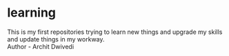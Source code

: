 # learning
This is my first repositories trying to learn new things and upgrade my skills and update things in my workway.
<br>
Author - Archit Dwivedi
